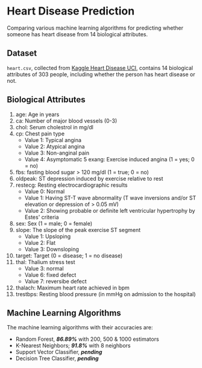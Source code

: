 # Heart Disease Prediction
Comparing various machine learning algorithms for predicting whether someone has heart disease from 14 biological attributes.

## Dataset

<code>heart.csv</code>, collected from [Kaggle Heart Disease UCI](https://www.kaggle.com/ronitf/heart-disease-uci), contains 14 biological attributes of 303 people, including whether the person has heart disease or not.

## Biological Attributes

1. age: Age in years
2. ca: Number of major blood vessels (0-3)
3. chol: Serum cholestrol in mg/dl
4. cp: Chest pain type
    * Value 1: Typical angina
    * Value 2: Atypical angina
    * Value 3: Non-anginal pain
    * Value 4: Asymptomatic
5 exang: Exercise induced angina (1 = yes; 0 = no)
6. fbs: fasting blood sugar > 120 mg/dl (1 = true; 0 = no)
7. oldpeak: ST depression induced by exercise relative to rest
8. restecg: Resting electrocardiographic results
    * Value 0: Normal
    * Value 1: Having ST-T wave abnormality (T wave inversions and/or ST elevation or depression of > 0.05 mV)
    * Value 2: Showing probable or definite left ventricular hypertrophy by Estes' criteria
9. sex: Sex (1 = male; 0 = female)
10. slope: The slope of the peak exercise ST segment
    * Value 1: Upsloping
    * Value 2: Flat
    * Value 3: Downsloping
11. target: Target (0 = disease; 1 = no disease)
12. thal: Thalium stress test
    * Value 3: normal
    * Value 6: fixed defect
    * Value 7: reversibe defect
13. thalach: Maximum heart rate achieved in bpm
14. trestbps: Resting blood pressure (in mmHg on admission to the hospital)

## Machine Learning Algorithms

The machine learning algorithms with their accuracies are:

* Random Forest, <b><i>86.89%</i></b> with 200, 500 & 1000 estimators
* K-Nearest Neighbors; <b><i>91.8%</i></b> with 8 neighbors
* Support Vector Classifier, <b><i>pending</i></b>
* Decision Tree Classifier, <b><i>pending</i></b>

